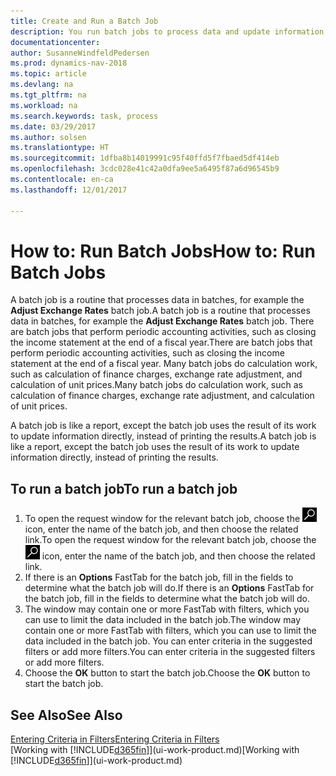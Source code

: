```yaml
---
title: Create and Run a Batch Job
description: You run batch jobs to process data and update information, for example, to do periodic accounting activities, or to do calculations.
documentationcenter: 
author: SusanneWindfeldPedersen
ms.prod: dynamics-nav-2018
ms.topic: article
ms.devlang: na
ms.tgt_pltfrm: na
ms.workload: na
ms.search.keywords: task, process
ms.date: 03/29/2017
ms.author: solsen
ms.translationtype: HT
ms.sourcegitcommit: 1dfba8b14019991c95f40ffd5f7fbaed5df414eb
ms.openlocfilehash: 3cdc028e41c42a0dfa9ee5a6495f87a6d96545b9
ms.contentlocale: en-ca
ms.lasthandoff: 12/01/2017

---
```

# <a name="how-to-run-batch-jobs"></a><span data-ttu-id="d222e-103">How to: Run Batch Jobs</span><span class="sxs-lookup"><span data-stu-id="d222e-103">How to: Run Batch Jobs</span></span>
<span data-ttu-id="d222e-104">A batch job is a routine that processes data in batches, for example the **Adjust Exchange Rates** batch job.</span><span class="sxs-lookup"><span data-stu-id="d222e-104">A batch job is a routine that processes data in batches, for example the **Adjust Exchange Rates** batch job.</span></span> <span data-ttu-id="d222e-105">There are batch jobs that perform periodic accounting activities, such as closing the income statement at the end of a fiscal year.</span><span class="sxs-lookup"><span data-stu-id="d222e-105">There are batch jobs that perform periodic accounting activities, such as closing the income statement at the end of a fiscal year.</span></span> <span data-ttu-id="d222e-106">Many batch jobs do calculation work, such as calculation of finance charges, exchange rate adjustment, and calculation of unit prices.</span><span class="sxs-lookup"><span data-stu-id="d222e-106">Many batch jobs do calculation work, such as calculation of finance charges, exchange rate adjustment, and calculation of unit prices.</span></span>

<span data-ttu-id="d222e-107">A batch job is like a report, except the batch job uses the result of its work to update information directly, instead of printing the results.</span><span class="sxs-lookup"><span data-stu-id="d222e-107">A batch job is like a report, except the batch job uses the result of its work to update information directly, instead of printing the results.</span></span>

## <a name="to-run-a-batch-job"></a><span data-ttu-id="d222e-108">To run a batch job</span><span class="sxs-lookup"><span data-stu-id="d222e-108">To run a batch job</span></span>
1. <span data-ttu-id="d222e-109">To open the request window for the relevant batch job, choose the ![Search for Page or Report](media/ui-search/search_small.png "Search for Page or Report icon") icon, enter the name of the batch job, and then choose the related link.</span><span class="sxs-lookup"><span data-stu-id="d222e-109">To open the request window for the relevant batch job, choose the ![Search for Page or Report](media/ui-search/search_small.png "Search for Page or Report icon") icon, enter the name of the batch job, and then choose the related link.</span></span>
2. <span data-ttu-id="d222e-110">If there is an **Options** FastTab for the batch job, fill in the fields to determine what the batch job will do.</span><span class="sxs-lookup"><span data-stu-id="d222e-110">If there is an **Options** FastTab for the batch job, fill in the fields to determine what the batch job will do.</span></span>
3. <span data-ttu-id="d222e-111">The window may contain one or more FastTab with filters, which you can use to limit the data included in the batch job.</span><span class="sxs-lookup"><span data-stu-id="d222e-111">The window may contain one or more FastTab with filters, which you can use to limit the data included in the batch job.</span></span> <span data-ttu-id="d222e-112">You can enter criteria in the suggested filters or add more filters.</span><span class="sxs-lookup"><span data-stu-id="d222e-112">You can enter criteria in the suggested filters or add more filters.</span></span>
4. <span data-ttu-id="d222e-113">Choose the **OK** button to start the batch job.</span><span class="sxs-lookup"><span data-stu-id="d222e-113">Choose the **OK** button to start the batch job.</span></span>

## <a name="see-also"></a><span data-ttu-id="d222e-114">See Also</span><span class="sxs-lookup"><span data-stu-id="d222e-114">See Also</span></span>
[<span data-ttu-id="d222e-115">Entering Criteria in Filters</span><span class="sxs-lookup"><span data-stu-id="d222e-115">Entering Criteria in Filters</span></span>](ui-enter-criteria-filters.md)  
<span data-ttu-id="d222e-116">[Working with [!INCLUDE[d365fin](includes/d365fin_md.md)]](ui-work-product.md)</span><span class="sxs-lookup"><span data-stu-id="d222e-116">[Working with [!INCLUDE[d365fin](includes/d365fin_md.md)]](ui-work-product.md)</span></span>

